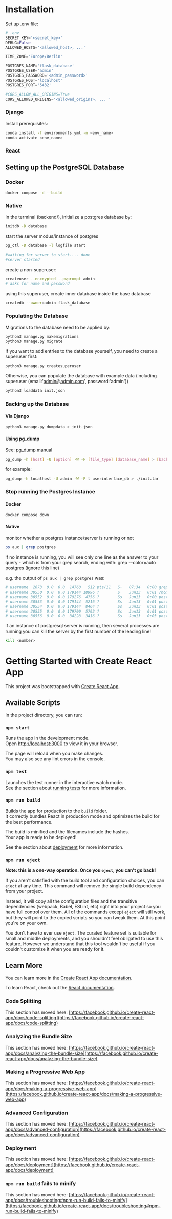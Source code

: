 # Installation
Set up .env file:
```python
# .env
SECRET_KEY='<secret_key>'
DEBUG=False
ALLOWED_HOSTS='<allowed_host>, ...'

TIME_ZONE='Europe/Berlin'

POSTGRES_NAME='flask_database'
POSTGRES_USER='admin'
POSTGRES_PASSWORD='<admin_password>'
POSTGRES_HOST='localhost'
POSTGRES_PORT='5432'

#CORS_ALLOW_ALL_ORIGINS=True
CORS_ALLOWED_ORIGINS='<allowed_origins>, ... '
```

### Django

Install prerequisites:

```bash
conda install -f environments.yml -n <env_name>
conda activate <env_name>
```

### React

## Setting up the PostgreSQL Database

### Docker

````bash
docker compose -d --build
````

### Native

In the terminal (backend/), initialize a postgres database by:
````bash
initdb -D database
````

start the server modus/instance of postgres

````bash
pg_ctl -D database -l logfile start

#waiting for server to start.... done
#server started
````

create a non-superuser:

````bash
createuser --encrypted --pwprompt admin
# asks for name and password
````

using this superuser, create inner database inside the base database

````bash
createdb --owner=admin flask_database
````

### Populating the Database

Migrations to the database need to be applied by:
```python
python3 manage.py makemigrations
python3 manage.py migrate
```
If you want to add entries to the database yourself, you need to create a superuser first:
```python
python3 manage.py createsuperuser
```
Otherwise, you can populate the database with example data (including superuser (email:'admin@admin.com', password:'admin'))
```python
python3 loaddata init.json
```

### Backing up the Database

#### Via Django

````bash
python3 manage.py dumpdata > init.json
````

#### Using pg_dump

See: [pg_dump manual](https://www.postgresql.org/docs/12/app-pgdump.html)

````bash
pg_dump -h [host] -U [option] -W -F [file_type] [database_name] > [backup_name]
````

for example:

````bash
pg_dump -h localhost -U admin -W -F t userinterface_db > ./init.tar
````


### Stop running the Postgres Instance

#### Docker

````bash
docker compose down
````

#### Native

monitor whether a postgres instance/server is running or not
````bash
ps aux | grep postgres
````
if no instance is running, you will see only one line as the answer to your query - which is from your grep search,
ending with: grep --color=auto postgres
(ignore this line)

e.g. the output of `ps aux | grep postgres` was:
````bash
# username  2673  0.0  0.0  14760   512 pts/11   S+   07:34   0:00 grep --color=auto postgres
# username 30550  0.0  0.0 179144 18996 ?        S    Jun13   0:01 /home/username/miniconda3/envs/django/bin/postgres -D mylocal_db
# username 30552  0.0  0.0 179276  4756 ?        Ss   Jun13   0:00 postgres: checkpointer process   
# username 30553  0.0  0.0 179144  5216 ?        Ss   Jun13   0:01 postgres: writer process   
# username 30554  0.0  0.0 179144  8464 ?        Ss   Jun13   0:01 postgres: wal writer process   
# username 30555  0.0  0.0 179700  5792 ?        Ss   Jun13   0:01 postgres: autovacuum launcher process   
# username 30556  0.0  0.0  34228  3416 ?        Ss   Jun13   0:03 postgres: stats collector process  
````

if an instance of postgresql server is running, then several processes are running
you can kill the server by the first number of the leading line!

````bash
kill <number>
````


# Getting Started with Create React App

This project was bootstrapped with [Create React App](https://github.com/facebook/create-react-app).

## Available Scripts

In the project directory, you can run:

### `npm start`

Runs the app in the development mode.\
Open [http://localhost:3000](http://localhost:3000) to view it in your browser.

The page will reload when you make changes.\
You may also see any lint errors in the console.

### `npm test`

Launches the test runner in the interactive watch mode.\
See the section about [running tests](https://facebook.github.io/create-react-app/docs/running-tests) for more information.

### `npm run build`

Builds the app for production to the `build` folder.\
It correctly bundles React in production mode and optimizes the build for the best performance.

The build is minified and the filenames include the hashes.\
Your app is ready to be deployed!

See the section about [deployment](https://facebook.github.io/create-react-app/docs/deployment) for more information.

### `npm run eject`

**Note: this is a one-way operation. Once you `eject`, you can't go back!**

If you aren't satisfied with the build tool and configuration choices, you can `eject` at any time. This command will remove the single build dependency from your project.

Instead, it will copy all the configuration files and the transitive dependencies (webpack, Babel, ESLint, etc) right into your project so you have full control over them. All of the commands except `eject` will still work, but they will point to the copied scripts so you can tweak them. At this point you're on your own.

You don't have to ever use `eject`. The curated feature set is suitable for small and middle deployments, and you shouldn't feel obligated to use this feature. However we understand that this tool wouldn't be useful if you couldn't customize it when you are ready for it.

## Learn More

You can learn more in the [Create React App documentation](https://facebook.github.io/create-react-app/docs/getting-started).

To learn React, check out the [React documentation](https://reactjs.org/).

### Code Splitting

This section has moved here: [https://facebook.github.io/create-react-app/docs/code-splitting](https://facebook.github.io/create-react-app/docs/code-splitting)

### Analyzing the Bundle Size

This section has moved here: [https://facebook.github.io/create-react-app/docs/analyzing-the-bundle-size](https://facebook.github.io/create-react-app/docs/analyzing-the-bundle-size)

### Making a Progressive Web App

This section has moved here: [https://facebook.github.io/create-react-app/docs/making-a-progressive-web-app](https://facebook.github.io/create-react-app/docs/making-a-progressive-web-app)

### Advanced Configuration

This section has moved here: [https://facebook.github.io/create-react-app/docs/advanced-configuration](https://facebook.github.io/create-react-app/docs/advanced-configuration)

### Deployment

This section has moved here: [https://facebook.github.io/create-react-app/docs/deployment](https://facebook.github.io/create-react-app/docs/deployment)

### `npm run build` fails to minify

This section has moved here: [https://facebook.github.io/create-react-app/docs/troubleshooting#npm-run-build-fails-to-minify](https://facebook.github.io/create-react-app/docs/troubleshooting#npm-run-build-fails-to-minify)
